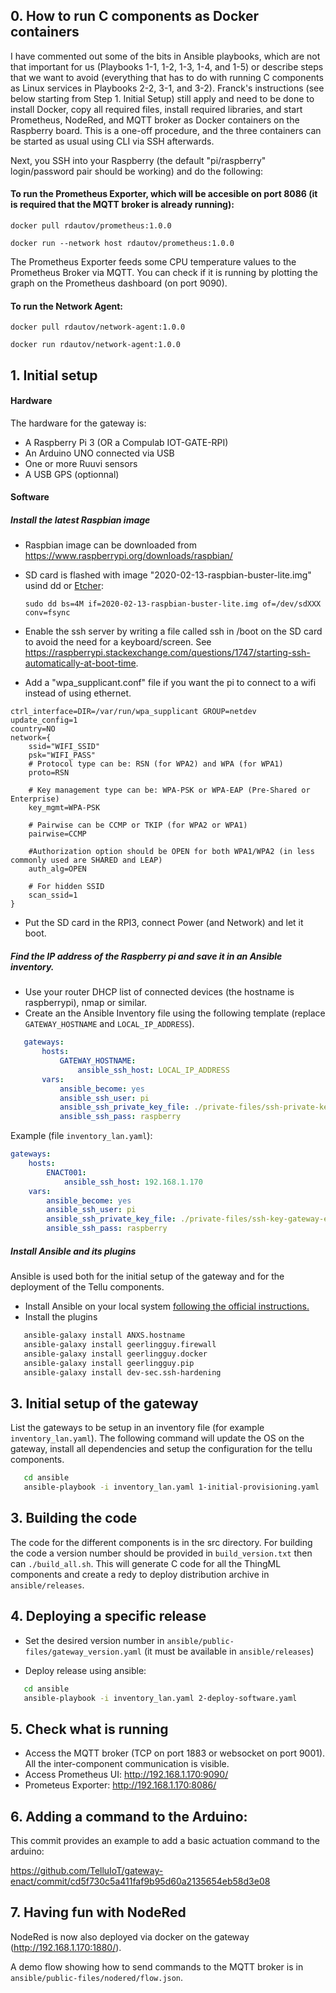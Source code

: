 
## 0. How to run C components as Docker containers

I have commented out some of the bits in Ansible playbooks, which are not that important for us (Playbooks 1-1, 1-2, 1-3, 1-4, and 1-5) or describe steps that we want to avoid (everything that has to do with running C components as Linux services in Playbooks 2-2, 3-1, and 3-2). Franck's instructions (see below starting from Step 1. Initial Setup) still apply and need to be done to install Docker, copy all required files, install required libraries, and start Prometheus, NodeRed, and MQTT broker as Docker containers on the Raspberry board. This is a one-off procedure, and the three containers can be started as usual using CLI via SSH afterwards.

Next, you SSH into your Raspberry (the default "pi/raspberry" login/password pair should be working) and do the following:

#### To run the Prometheus Exporter, which will be accesible on port 8086 (it is required that the MQTT broker is already running):

   `docker pull rdautov/prometheus:1.0.0`
   
   `docker run --network host rdautov/prometheus:1.0.0`
 
The Prometheus Exporter feeds some CPU temperature values to the Prometheus Broker via MQTT. You can check if it is running by plotting the graph on the Prometheus dashboard (on port 9090).

#### To run the Network Agent:

   `docker pull rdautov/network-agent:1.0.0`
   
   `docker run rdautov/network-agent:1.0.0`

## 1. Initial setup

#### Hardware
The hardware for the gateway is:

* A Raspberry Pi 3 (OR a Compulab IOT-GATE-RPI)
* An Arduino UNO connected via USB
* One or more Ruuvi sensors
* A USB GPS (optionnal)


#### Software

##### Install the latest Raspbian image
 * Raspbian image can be downloaded from https://www.raspberrypi.org/downloads/raspbian/

 * SD card is flashed with image "2020-02-13-raspbian-buster-lite.img" usind dd or [Etcher](https://etcher.io): 
 
   `sudo dd bs=4M if=2020-02-13-raspbian-buster-lite.img of=/dev/sdXXX conv=fsync`

* Enable the ssh server by writing a file called ssh in /boot on the SD card to avoid the need for a keyboard/screen. See https://raspberrypi.stackexchange.com/questions/1747/starting-ssh-automatically-at-boot-time.

* Add a "wpa_supplicant.conf" file if you want the pi to connect to a wifi instead of using ethernet.
```
ctrl_interface=DIR=/var/run/wpa_supplicant GROUP=netdev
update_config=1
country=NO
network={
    ssid="WIFI_SSID"
    psk="WIFI_PASS"
    # Protocol type can be: RSN (for WPA2) and WPA (for WPA1)
    proto=RSN

    # Key management type can be: WPA-PSK or WPA-EAP (Pre-Shared or Enterprise)
    key_mgmt=WPA-PSK

    # Pairwise can be CCMP or TKIP (for WPA2 or WPA1)
    pairwise=CCMP

    #Authorization option should be OPEN for both WPA1/WPA2 (in less commonly used are SHARED and LEAP)
    auth_alg=OPEN

    # For hidden SSID
    scan_ssid=1
}
```

* Put the SD card in the RPI3, connect Power (and Network) and let it boot.

##### Find the IP address of the Raspberry pi and save it in an Ansible inventory.

 * Use your router DHCP list of connected devices (the hostname is raspberrypi), nmap or similar.
 * Create an the Ansible Inventory file using the following template (replace `GATEWAY_HOSTNAME` and `LOCAL_IP_ADDRESS`).

```yaml
   gateways:
       hosts:
           GATEWAY_HOSTNAME:
               ansible_ssh_host: LOCAL_IP_ADDRESS
       vars:
           ansible_become: yes
           ansible_ssh_user: pi
           ansible_ssh_private_key_file: ./private-files/ssh-private-key
           ansible_ssh_pass: raspberry
```
   
   
Example (file `inventory_lan.yaml`):

```yaml
gateways:
    hosts:
        ENACT001:
            ansible_ssh_host: 192.168.1.170
    vars:
        ansible_become: yes
        ansible_ssh_user: pi
        ansible_ssh_private_key_file: ./private-files/ssh-key-gateway-enact
        ansible_ssh_pass: raspberry
```

##### Install Ansible and its plugins

Ansible is used both for the initial setup of the gateway and for the deployment of the Tellu components.

 * Install Ansible on your local system [following the official instructions.](http://docs.ansible.com/ansible/latest/installation_guide/intro_installation.html#latest-releases-via-apt-ubuntu)
 * Install the plugins

```bash
   ansible-galaxy install ANXS.hostname
   ansible-galaxy install geerlingguy.firewall
   ansible-galaxy install geerlingguy.docker
   ansible-galaxy install geerlingguy.pip
   ansible-galaxy install dev-sec.ssh-hardening
```

## 3. Initial setup of the gateway 

List the gateways to be setup in an inventory file (for example `inventory_lan.yaml`). The following command will update the OS on the gateway, install all dependencies and setup the configuration for the tellu components.

```bash
   cd ansible
   ansible-playbook -i inventory_lan.yaml 1-initial-provisioning.yaml
```

## 3. Building the code

The code for the different components is in the src directory. For building the code a version number should be provided in `build_version.txt` then can `./build_all.sh`. This will generate C code for all the ThingML components and create a redy to deploy distribution archive in `ansible/releases`.

## 4. Deploying a specific release


* Set the desired version number in `ansible/public-files/gateway_version.yaml` (it must be available in `ansible/releases`)

*  Deploy release using ansible: 

```bash
   cd ansible
   ansible-playbook -i inventory_lan.yaml 2-deploy-software.yaml
```


## 5. Check what is running

* Access the MQTT broker (TCP on port 1883 or websocket on port 9001). All the inter-component communication is visible.
* Access Prometheus UI: http://192.168.1.170:9090/
* Prometeus Exporter: http://192.168.1.170:8086/

## 6. Adding a command to the Arduino:

This commit provides an example to add a basic actuation command to the arduino:

https://github.com/TelluIoT/gateway-enact/commit/cd5f730c5a411faf9b95d60a2135654eb58d3e08

## 7. Having fun with NodeRed
NodeRed is now also deployed via docker on the gateway (http://192.168.1.170:1880/).

A demo flow showing how to send commands to the MQTT broker is in `ansible/public-files/nodered/flow.json`.

